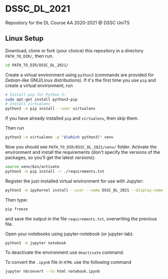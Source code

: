 # DSSC_DL_2021
Repository for the DL Course AA 2020-2021 @ DSSC UniTS



## Linux Setup

Download, clone or fork (your choice) this repository in a directory `PATH_TO_DIR/`, then run.

```bash
cd PATH_TO_DIR/DSSC_DL_2021/
```

Create a virtual environment using `python3` (commands are provided for *Debian-like* GNU/Linux distributions). If it's the first time you use `pip` and create a virtual environment, run

```bash
# Install pip for Python 3:
sudo apt-get install python3-pip
# Install virtualenv
python3 -m pip install --user virtualenv
```

If you have already installed `pip` and `virtualenv`, then skip them.

Then run

```bash
python3 -m virtualenv -p "$(which python3)" venv
```

Now you should see `PATH_TO_DIR/DSSC_DL_2021/venv/` folder.
Activate the environment and install the requirements (don't specify the versions of the packages, so you'll get the latest versions):

```bash
source venv/bin/activate
python3 -m pip install -r ./requirements.txt
```

Register the just-installed virtual environment for use with Jupyter:

```bash
python3 -m ipykernel install --user --name DSSC_DL_2021 --display-name "Python (DL virtualenv)"
```

Then type:

```bash
pip freeze
```

and save the output in the file `requirements.txt`, overwriting the previous file.

Open your notebooks using jupyter-notebook (or jupyter-lab):

```bash
python3 -m jupyter notebook
```

To deactivate the environment use `deactivate` command.



To convert the `.ipynb` file in `HTML` use the following command

```bash
jupyter nbconvert --to html notebook.ipynb
```
